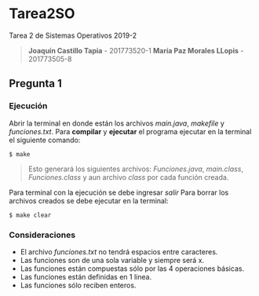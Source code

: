 # Tarea2SO

Tarea 2 de Sistemas Operativos 2019-2
> **Joaquín Castillo Tapia** - 201773520-1
> **María Paz Morales LLopis** - 201773505-8

## Pregunta 1
### Ejecución
Abrir la terminal en donde están los archivos *main.java*, *makefile* y *funciones.txt*. 
Para **compilar** y **ejecutar** el programa ejecutar en la terminal el siguiente comando:
```
$ make
```
> Esto generará los siguientes archivos: *Funciones.java*, *main.class*, *Funciones.class* y aun archivo *class* por cada función creada. 

Para terminal con la ejecución se debe ingresar *salir*
Para borrar los archivos creados se debe ejecutar en la terminal:
```
$ make clear
```
### Consideraciones
- El archivo *funciones.txt* no tendrá espacios entre caracteres.
- Las funciones son de una sola variable y siempre será x.
- Las funciones están compuestas sólo por las 4 operaciones básicas.
- Las funciones están definidas en 1 linea.
- Las funciones sólo reciben enteros. 